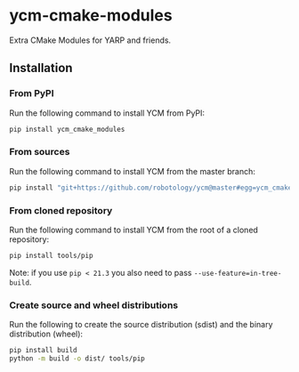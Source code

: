 # ycm-cmake-modules

Extra CMake Modules for YARP and friends.

## Installation

### From PyPI

Run the following command to install YCM from PyPI:

```bash
pip install ycm_cmake_modules
```

### From sources

Run the following command to install YCM from the master branch:

```bash
pip install "git+https://github.com/robotology/ycm@master#egg=ycm_cmake_modules&subdirectory=tools/pip"
```

### From cloned repository

Run the following command to install YCM from the root of a cloned repository:

```bash
pip install tools/pip
```

Note: if you use `pip < 21.3` you also need to pass `--use-feature=in-tree-build`.

### Create source and wheel distributions

Run the following to create the source distribution (sdist) and the binary distribution (wheel):

```bash
pip install build
python -m build -o dist/ tools/pip
```
